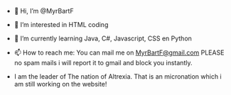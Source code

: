 - 👋 Hi, I’m @MyrBartF
- 👀 I’m interested in HTML coding
- 🌱 I’m currently learning Java, C#, Javascript, CSS en Python
- 📫 How to reach me: You can mail me on MyrBartF@gmail.com PLEASE no spam mails i will report it to gmail and block you instantly.

- I am the leader of The nation of Altrexia. That is an micronation which i am still working on the website!
